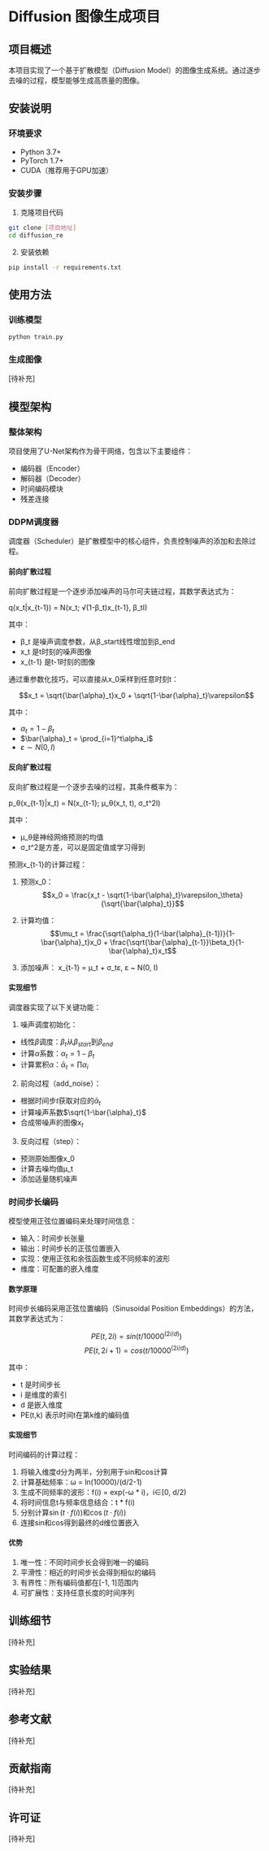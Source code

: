 # Diffusion 图像生成项目

## 项目概述
本项目实现了一个基于扩散模型（Diffusion Model）的图像生成系统。通过逐步去噪的过程，模型能够生成高质量的图像。

## 安装说明

### 环境要求
- Python 3.7+
- PyTorch 1.7+
- CUDA（推荐用于GPU加速）

### 安装步骤
1. 克隆项目代码
```bash
git clone [项目地址]
cd diffusion_re
```

2. 安装依赖
```bash
pip install -r requirements.txt
```

## 使用方法

### 训练模型
```bash
python train.py
```

### 生成图像
[待补充]

## 模型架构

### 整体架构
项目使用了U-Net架构作为骨干网络，包含以下主要组件：
- 编码器（Encoder）
- 解码器（Decoder）
- 时间编码模块
- 残差连接

### DDPM调度器
调度器（Scheduler）是扩散模型中的核心组件，负责控制噪声的添加和去除过程。

#### 前向扩散过程
前向扩散过程是一个逐步添加噪声的马尔可夫链过程，其数学表达式为：

q(x_t|x_{t-1}) = N(x_t; √(1-β_t)x_{t-1}, β_tI)

其中：
- β_t 是噪声调度参数，从β_start线性增加到β_end
- x_t 是t时刻的噪声图像
- x_{t-1} 是t-1时刻的图像

通过重参数化技巧，可以直接从x_0采样到任意时刻t：

$$x_t = \sqrt{\bar{\alpha}_t}x_0 + \sqrt{1-\bar{\alpha}_t}\varepsilon$$

其中：
- $\alpha_t = 1 - \beta_t$
- $\bar{\alpha}_t = \prod_{i=1}^t\alpha_i$
- $\varepsilon \sim N(0, I)$

#### 反向扩散过程
反向扩散过程是一个逐步去噪的过程，其条件概率为：

p_θ(x_{t-1}|x_t) = N(x_{t-1}; μ_θ(x_t, t), σ_t^2I)

其中：
- μ_θ是神经网络预测的均值
- σ_t^2是方差，可以是固定值或学习得到

预测x_{t-1}的计算过程：

1. 预测x_0：
$$x_0 = \frac{x_t - \sqrt{1-\bar{\alpha}_t}\varepsilon_\theta}{\sqrt{\bar{\alpha}_t}}$$

2. 计算均值：
$$\mu_t = \frac{\sqrt{\alpha_t}(1-\bar{\alpha}_{t-1})}{1-\bar{\alpha}_t}x_0 + \frac{\sqrt{\bar{\alpha}_{t-1}}\beta_t}{1-\bar{\alpha}_t}x_t$$

3. 添加噪声：
x_{t-1} = μ_t + σ_tε, ε ~ N(0, I)

#### 实现细节
调度器实现了以下关键功能：

1. 噪声调度初始化：
- 线性$\beta$调度：$\beta_t$从$\beta_{start}$到$\beta_{end}$
- 计算$\alpha$系数：$\alpha_t = 1 - \beta_t$
- 计算累积$\alpha$：$\bar{\alpha}_t = \prod\alpha_i$

2. 前向过程（add_noise）：
- 根据时间步$t$获取对应的$\bar{\alpha}_t$
- 计算噪声系数$\sqrt{1-\bar{\alpha}_t}$
- 合成带噪声的图像$x_t$

3. 反向过程（step）：
- 预测原始图像x_0
- 计算去噪均值μ_t
- 添加适量随机噪声

### 时间步长编码
模型使用正弦位置编码来处理时间信息：

- 输入：时间步长张量
- 输出：时间步长的正弦位置嵌入
- 实现：使用正弦和余弦函数生成不同频率的波形
- 维度：可配置的嵌入维度

#### 数学原理
时间步长编码采用正弦位置编码（Sinusoidal Position Embeddings）的方法，其数学表达式为：

$$PE(t, 2i) = sin(t / 10000^(2i/d))$$
$$PE(t, 2i+1) = cos(t / 10000^(2i/d))$$

其中：
- t 是时间步长
- i 是维度的索引
- d 是嵌入维度
- PE(t,k) 表示时间t在第k维的编码值

#### 实现细节
时间编码的计算过程：
1. 将输入维度d分为两半，分别用于sin和cos计算
2. 计算基础频率：ω = ln(10000)/(d/2-1)
3. 生成不同频率的波形：f(i) = exp(-ω * i)，i∈[0, d/2)
4. 将时间信息t与频率信息结合：t * f(i)
5. 分别计算$\sin(t \cdot f(i))$和$\cos(t \cdot f(i))$
6. 连接sin和cos得到最终的d维位置嵌入

#### 优势
1. 唯一性：不同时间步长会得到唯一的编码
2. 平滑性：相近的时间步长会得到相似的编码
3. 有界性：所有编码值都在[-1, 1]范围内
4. 可扩展性：支持任意长度的时间序列

## 训练细节
[待补充]

## 实验结果
[待补充]

## 参考文献
[待补充]

## 贡献指南
[待补充]

## 许可证
[待补充]